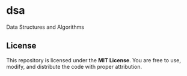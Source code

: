 # dsa
Data Structures and Algorithms

## License  
This repository is licensed under the **MIT License**. You are free to use, modify, and distribute the code with proper attribution.  

